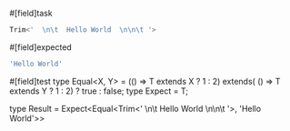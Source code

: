 #[field]task
```ts
Trim<'  \n\t  Hello World  \n\n\t '>
```

#[field]expected
```ts
'Hello World'
```

#[field]test
type Equal<X, Y> = (<T>() => T extends X ? 1 : 2) extends(
    <T>() => T extends Y ? 1 : 2) ? true : false;
type Expect<T extends true> = T;

type Result = Expect<Equal<Trim<'  \n\t  Hello World  \n\n\t '>, 'Hello World'>>